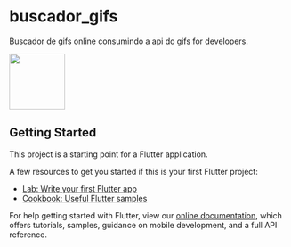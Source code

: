# buscador_gifs

Buscador de gifs online consumindo a api do  gifs for developers.

<img src="buscador_gifs/images_README/Captura de Tela 2020-02-09 às 09.40.30.png" width="100" height="100">


## Getting Started

This project is a starting point for a Flutter application.

A few resources to get you started if this is your first Flutter project:

- [Lab: Write your first Flutter app](https://flutter.dev/docs/get-started/codelab)
- [Cookbook: Useful Flutter samples](https://flutter.dev/docs/cookbook)

For help getting started with Flutter, view our
[online documentation](https://flutter.dev/docs), which offers tutorials,
samples, guidance on mobile development, and a full API reference.
